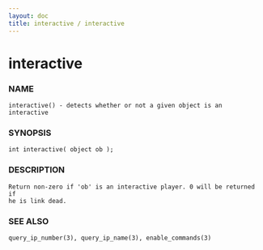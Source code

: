```yaml
---
layout: doc
title: interactive / interactive
---
```

# interactive

### NAME

    interactive() - detects whether or not a given object is an interactive

### SYNOPSIS

    int interactive( object ob );

### DESCRIPTION

    Return non-zero if 'ob' is an interactive player. 0 will be returned if
    he is link dead.

### SEE ALSO

    query_ip_number(3), query_ip_name(3), enable_commands(3)

